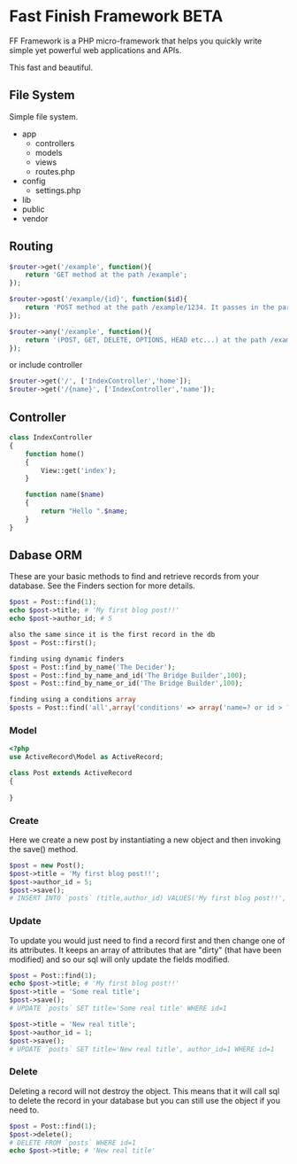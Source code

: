 # Fast Finish Framework BETA

FF Framework is a PHP micro-framework that helps you quickly write simple yet powerful web applications and APIs.

This fast and beautiful.

## File System
Simple file system.

- app
  * controllers
  * models
  * views
  * routes.php
- config
  * settings.php
- lib
- public
- vendor

## Routing
```php
$router->get('/example', function(){
    return 'GET method at the path /example';
});

$router->post('/example/{id}', function($id){
    return 'POST method at the path /example/1234. It passes in the parameter as a function argument.';
});

$router->any('/example', function(){
    return '(POST, GET, DELETE, OPTIONS, HEAD etc...) at the path /example';
});
```
or include controller
```php
$router->get('/', ['IndexController','home']);
$router->get('/{name}', ['IndexController','name']);
```
## Controller

```php
class IndexController
{
	function home()
	{
		View::get('index');
	}

	function name($name)
	{
		return "Hello ".$name;
	}
}
```

## Dabase ORM
These are your basic methods to find and retrieve records from your database. See the Finders section for more details.
```php
$post = Post::find(1);
echo $post->title; # 'My first blog post!!'
echo $post->author_id; # 5

also the same since it is the first record in the db
$post = Post::first();

finding using dynamic finders
$post = Post::find_by_name('The Decider');
$post = Post::find_by_name_and_id('The Bridge Builder',100);
$post = Post::find_by_name_or_id('The Bridge Builder',100);

finding using a conditions array
$posts = Post::find('all',array('conditions' => array('name=? or id > ?','The Bridge Builder',100)));
```

### Model
```php
<?php
use ActiveRecord\Model as ActiveRecord;

class Post extends ActiveRecord
{
	
}
```

### Create

Here we create a new post by instantiating a new object and then invoking the save() method.
```php
$post = new Post();
$post->title = 'My first blog post!!';
$post->author_id = 5;
$post->save();
# INSERT INTO `posts` (title,author_id) VALUES('My first blog post!!', 5)
```
### Update

To update you would just need to find a record first and then change one of its attributes. It keeps an array of attributes that are "dirty" (that have been modified) and so our sql will only update the fields modified.
```php
$post = Post::find(1);
echo $post->title; # 'My first blog post!!'
$post->title = 'Some real title';
$post->save();
# UPDATE `posts` SET title='Some real title' WHERE id=1

$post->title = 'New real title';
$post->author_id = 1;
$post->save();
# UPDATE `posts` SET title='New real title', author_id=1 WHERE id=1
```
### Delete

Deleting a record will not destroy the object. This means that it will call sql to delete the record in your database but you can still use the object if you need to.
```php
$post = Post::find(1);
$post->delete();
# DELETE FROM `posts` WHERE id=1
echo $post->title; # 'New real title'
```
